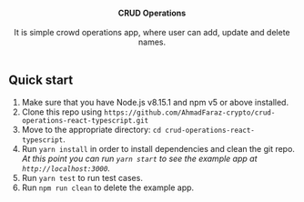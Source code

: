 <br />

<div align="center"><strong>CRUD Operations</strong></div>
<br />
<div align="center">It is simple crowd operations app, where user can add, update and delete names.</div>

<br />


## Quick start


1.  Make sure that you have Node.js v8.15.1 and npm v5 or above installed.
2.  Clone this repo using `https://github.com/AhmadFaraz-crypto/crud-operations-react-typescript.git`
3.  Move to the appropriate directory: `cd crud-operations-react-typescript`.<br />
4.  Run `yarn install` in order to install dependencies and clean the git repo.<br />
    _At this point you can run `yarn start` to see the example app at `http://localhost:3000`._
5.  Run `yarn test` to run test cases.
6.  Run `npm run clean` to delete the example app.